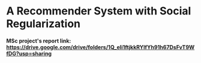 # A Recommender System with Social Regularization

#### MSc project's report link:  https://drive.google.com/drive/folders/1Q_eIi1ftjkkRYlfYh91h67DsFvT9WfDG?usp=sharing